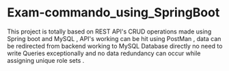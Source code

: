 # Exam-commando_using_SpringBoot
This project is totally based on REST API's CRUD operations made using Spring boot and MySQL , API's working can be hit using PostMan , data can be redirected from backend working  to MySQL Database directly no need to write Queries exceptionally and no data redundancy can occur while assigning unique role sets . 
